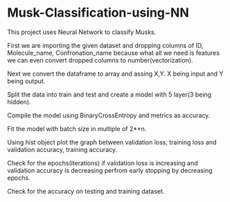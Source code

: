# Musk-Classification-using-NN
This project uses Neural Network to classify Musks.

First we are importing the given dataset and dropping columns of ID, Molecule_name, Confronation_name because what all we need is features we can even convert dropped columns to number(vectorization).

Next we convert the dataframe to array and assing X,Y. X being input and Y being output.

Split the data into train and test and create a model with 5 layer(3 being hidden).

Compile the model using BinaryCrossEntropy and metrics as accuracy.

Fit the model with batch size in multiple of 2**n.

Using hist object plot the graph between validation loss, training loss and validation accuracy, training accuracy.

Check for the epochs(iterations) if validation loss is increasing and validation accuracy is decreasing perfrom early stopping by decreasing epochs.

Check for the accuracy on testing and training dataset.
